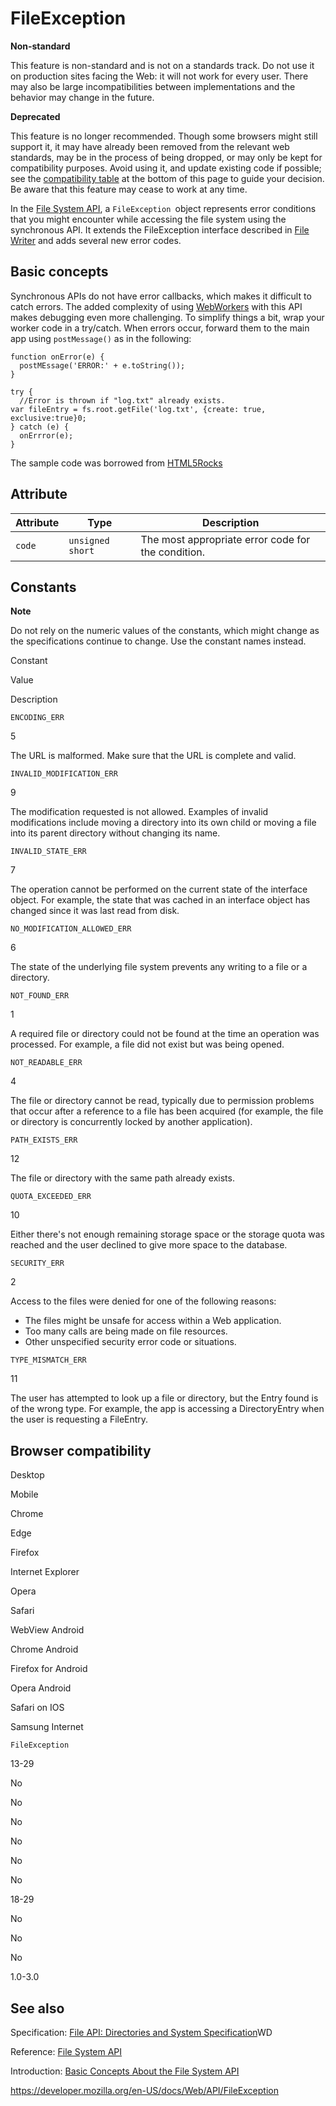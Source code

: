 FileException
=============

**Non-standard**

This feature is non-standard and is not on a standards track. Do not use it on production sites facing the Web: it will not work for every user. There may also be large incompatibilities between implementations and the behavior may change in the future.

**Deprecated**

This feature is no longer recommended. Though some browsers might still support it, it may have already been removed from the relevant web standards, may be in the process of being dropped, or may only be kept for compatibility purposes. Avoid using it, and update existing code if possible; see the [compatibility table](#browser_compatibility) at the bottom of this page to guide your decision. Be aware that this feature may cease to work at any time.

In the [File System API](file_and_directory_entries_api/introduction), a `FileException `object represents error conditions that you might encounter while accessing the file system using the synchronous API. It extends the FileException interface described in [File Writer](https://dev.w3.org/2009/dap/file-system/pub/FileSystem/#bib-FILE-WRITER) and adds several new error codes.

Basic concepts
--------------

Synchronous APIs do not have error callbacks, which makes it difficult to catch errors. The added complexity of using [WebWorkers](worker) with this API makes debugging even more challenging. To simplify things a bit, wrap your worker code in a try/catch. When errors occur, forward them to the main app using `postMessage()` as in the following:

    function onError(e) {
      postMEssage('ERROR:' + e.toString());
    }

    try {
      //Error is thrown if "log.txt" already exists.
    var fileEntry = fs.root.getFile('log.txt', {create: true, exclusive:true}0;
    } catch (e) {
      onErrror(e);
    } 

The sample code was borrowed from [HTML5Rocks](https://www.html5rocks.com/en/tutorials/file/filesystem-sync/)

Attribute
---------

<table><thead><tr class="header"><th>Attribute</th><th>Type</th><th>Description</th></tr></thead><tbody><tr class="odd"><td><span id="attr_code"><code>code</code></span></td><td><code>unsigned short</code></td><td>The most appropriate error code for the condition.</td></tr></tbody></table>

Constants
---------

**Note**

Do not rely on the numeric values of the constants, which might change as the specifications continue to change. Use the constant names instead.

Constant

Value

Description

`ENCODING_ERR`

5

The URL is malformed. Make sure that the URL is complete and valid.

`INVALID_MODIFICATION_ERR`

9

The modification requested is not allowed. Examples of invalid modifications include moving a directory into its own child or moving a file into its parent directory without changing its name.

`INVALID_STATE_ERR`

7

The operation cannot be performed on the current state of the interface object. For example, the state that was cached in an interface object has changed since it was last read from disk.

`NO_MODIFICATION_ALLOWED_ERR`

6

The state of the underlying file system prevents any writing to a file or a directory.

`NOT_FOUND_ERR`

1

A required file or directory could not be found at the time an operation was processed. For example, a file did not exist but was being opened.

`NOT_READABLE_ERR`

4

The file or directory cannot be read, typically due to permission problems that occur after a reference to a file has been acquired (for example, the file or directory is concurrently locked by another application).

`PATH_EXISTS_ERR`

12

The file or directory with the same path already exists.

`QUOTA_EXCEEDED_ERR`

10

Either there's not enough remaining storage space or the storage quota was reached and the user declined to give more space to the database.

`SECURITY_ERR`

2

Access to the files were denied for one of the following reasons:

-   The files might be unsafe for access within a Web application.
-   Too many calls are being made on file resources.
-   Other unspecified security error code or situations.

`TYPE_MISMATCH_ERR`

11

The user has attempted to look up a file or directory, but the Entry found is of the wrong type. For example, the app is accessing a DirectoryEntry when the user is requesting a FileEntry.

Browser compatibility
---------------------

Desktop

Mobile

Chrome

Edge

Firefox

Internet Explorer

Opera

Safari

WebView Android

Chrome Android

Firefox for Android

Opera Android

Safari on IOS

Samsung Internet

`FileException`

13-29

No

No

No

No

No

No

18-29

No

No

No

1.0-3.0

See also
--------

Specification: [File API: Directories and System Specification](https://dev.w3.org/2009/dap/file-system/pub/FileSystem/)WD

Reference: [File System API](file_and_directory_entries_api/introduction)

Introduction: [Basic Concepts About the File System API](file_and_directory_entries_api/introduction)

<a href="https://developer.mozilla.org/en-US/docs/Web/API/FileException" class="_attribution-link">https://developer.mozilla.org/en-US/docs/Web/API/FileException</a>
